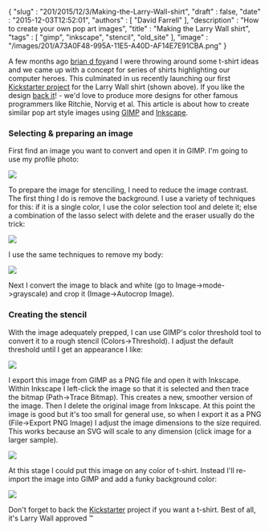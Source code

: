 {
   "slug" : "201/2015/12/3/Making-the-Larry-Wall-shirt",
   "draft" : false,
   "date" : "2015-12-03T12:52:01",
   "authors" : [
      "David Farrell"
   ],
   "description" : "How to create your own pop art images",
   "title" : "Making the Larry Wall shirt",
   "tags" : [
      "gimp",
      "inkscape",
      "stencil",
      "old_site"
   ],
   "image" : "/images/201/A73A0F48-995A-11E5-A40D-AF14E7E91CBA.png"
}

A few months ago [brian d foy](http://www.learning-perl.com/)and I were throwing around some t-shirt ideas and we came up with a concept for series of shirts highlighting our computer heroes. This culminated in us recently launching our first [Kickstarter project](https://www.kickstarter.com/projects/1422827986/heroes-of-the-revolution-t-shirts-larry-wall) for the Larry Wall shirt (shown above). If you like the design [back it](https://www.kickstarter.com/projects/1422827986/heroes-of-the-revolution-t-shirts-larry-wall)! - we'd love to produce more designs for other famous programmers like Ritchie, Norvig et al. This article is about how to create similar pop art style images using [GIMP](http://www.gimp.org/) and [Inkscape](https://inkscape.org/en/).

### Selecting & preparing an image

First find an image you want to convert and open it in GIMP. I'm going to use my profile photo:

![](http://googledrive.com/host/0BwRnByTz2iUXNWNOWmlnb1lxT1E)

To prepare the image for stenciling, I need to reduce the image contrast. The first thing I do is remove the background. I use a variety of techniques for this: if it is a single color, I use the color selection tool and delete it; else a combination of the lasso select with delete and the eraser usually do the trick:

![](http://googledrive.com/host/0BwRnByTz2iUXSEN5ZHBTOFRvcHM)

I use the same techniques to remove my body:

![](http://googledrive.com/host/0BwRnByTz2iUXd3FCS0tsZ2hRSVE)

Next I convert the image to black and white (go to Image-\>mode-\>grayscale) and crop it (Image-\>Autocrop Image).

### Creating the stencil

With the image adequately prepped, I can use GIMP's color threshold tool to convert it to a rough stencil (Colors-\>Threshold). I adjust the default threshold until I get an appearance I like:

![](http://googledrive.com/host/0BwRnByTz2iUXTE9aR0F6RGNSVkk)

I export this image from GIMP as a PNG file and open it with Inkscape. Within Inkscape I left-click the image so that it is selected and then trace the bitmap (Path-\>Trace Bitmap). This creates a new, smoother version of the image. Then I delete the original image from Inkscape. At this point the image is good but it's too small for general use, so when I export it as a PNG (File-\>Export PNG Image) I adjust the image dimensions to the size required. This works because an SVG will scale to any dimension (click image for a larger sample).

[![](http://googledrive.com/host/0BwRnByTz2iUXc1l5NXlldGV4OE0)](http://googledrive.com/host/0BwRnByTz2iUXQnJvajhCY3VWMmM "The SVG version")

At this stage I could put this image on any color of t-shirt. Instead I'll re-import the image into GIMP and add a funky background color:

[![](http://googledrive.com/host/0BwRnByTz2iUXeUs0WGpVdDQ1Q0E)](http://googledrive.com/host/0BwRnByTz2iUXVXg3eDRPMmVyT1U "The final version")

Don't forget to back the [Kickstarter](https://www.kickstarter.com/projects/1422827986/heroes-of-the-revolution-t-shirts-larry-wall) project if you want a t-shirt. Best of all, it's Larry Wall approved ™

